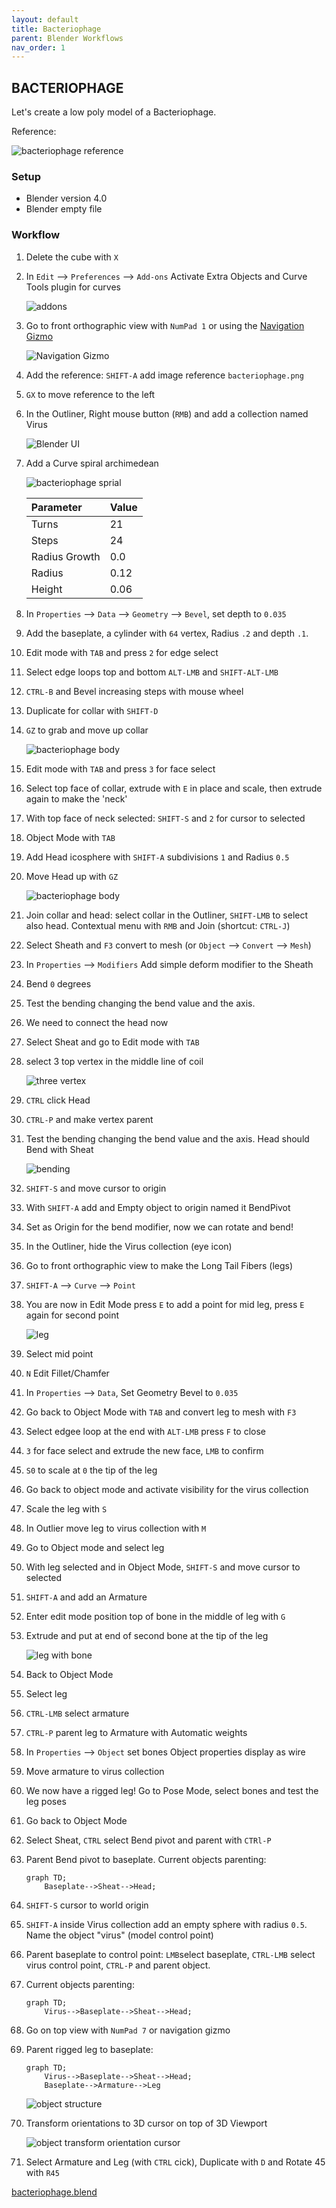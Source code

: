 ```yaml
---
layout: default
title: Bacteriophage
parent: Blender Workflows
nav_order: 1
---
```


## BACTERIOPHAGE

Let's create a low poly model of a Bacteriophage.

Reference: 

![bacteriophage reference](../../assets/images/bacteriophage.png)


### Setup

 * Blender version 4.0
 * Blender empty file

### Workflow

1. Delete the cube with `X`
2. In `Edit` --> `Preferences` --> `Add-ons` Activate Extra Objects and Curve Tools plugin for curves 

    ![addons](../../assets/images/Curve_and_Extra_tools.PNG)

3. Go to front orthographic view with `NumPad 1` or using the [Navigation Gizmo](https://docs.blender.org/manual/en/latest/editors/3dview/navigate/introduction.html#navigation-gizmo) 

    ![Navigation Gizmo](../../assets/images/navigation_gizmo.png)

4. Add the reference: `SHIFT-A` add image reference `bacteriophage.png`
5. `GX` to move reference to the left
6. In the Outliner, Right mouse button (`RMB`) and add a collection named Virus

    ![Blender UI](../../assets/images/Blender-Interface-1200.jpg)

7. Add a Curve spiral archimedean

    ![bacteriophage sprial](../../assets/images/bacteriophage_spiral_parameters.png)

    | Parameter     | Value      |
    |:--------------|:-----------|
    | Turns         | 21         |
    | Steps         | 24         |
    | Radius Growth | 0.0        |
    | Radius        | 0.12       |
    | Height        | 0.06       |

8. In `Properties` --> `Data` --> `Geometry` --> `Bevel`, set depth to `0.035`
9. Add the baseplate, a cylinder with `64` vertex, Radius `.2` and depth `.1`.
10. Edit mode with `TAB` and press `2` for edge select
11. Select edge loops top and bottom `ALT-LMB` and `SHIFT-ALT-LMB`
12. `CTRL-B` and Bevel increasing steps with mouse wheel
13. Duplicate for collar with `SHIFT-D`
14. `GZ` to grab and move up collar
    
    ![bacteriophage body](../../assets/images/bacteriophage_body.png)    

15. Edit mode with `TAB` and press `3` for face select
16. Select top face of collar, extrude with `E` in place and scale, then extrude again to make the 'neck'
17. With top face of neck selected: `SHIFT-S` and `2` for cursor to selected
18. Object Mode with `TAB`
19. Add Head icosphere with `SHIFT-A` subdivisions `1` and Radius `0.5`
20. Move Head up with `GZ`

    ![bacteriophage body](../../assets/images/bacteriophage_body_and_head.png)    

21. Join collar and head: select collar in the Outliner, `SHIFT-LMB` to select also head. Contextual menu with `RMB` and Join (shortcut: `CTRL-J`)
22. Select Sheath and `F3` convert to mesh (or `Object` --> `Convert` --> `Mesh`)
23. In `Properties` --> `Modifiers` Add simple deform modifier to the Sheath
24. Bend `0` degrees
25. Test the bending changing the bend value and the axis. 
26. We need to connect the head now
27. Select Sheat and go to Edit mode with `TAB`
28. select 3 top vertex in the middle line of coil

    ![three vertex](../../assets/images/three_top_vertex.png)    

29. `CTRL` click Head
30. `CTRL-P` and make vertex parent
31. Test the bending changing the bend value and the axis. Head should Bend with Sheat

    ![bending](../../assets/images/bacteriophage_bending.png)

32. `SHIFT-S` and move cursor to origin
33. With `SHIFT-A` add and Empty object to origin named it BendPivot
34. Set as Origin for the bend modifier, now we can rotate and bend!
35. In the Outliner, hide the Virus collection (eye icon)
36. Go to front orthographic view to make the Long Tail Fibers (legs)
37. `SHIFT-A` --> `Curve` --> `Point`
38. You are now in Edit Mode press `E` to add a point for mid leg, press `E` again for second point

    ![leg](../../assets/images/bacteriophage_leg.png)

39. Select mid point
40. `N` Edit Fillet/Chamfer
41. In `Properties` --> `Data`, Set Geometry Bevel to `0.035`
42. Go back to Object Mode with `TAB` and convert leg to mesh with `F3`
43. Select edgee loop at the end with `ALT-LMB` press `F` to close
44. `3` for face select and extrude the new face, `LMB` to confirm
45. `S0` to scale at `0` the tip of the leg
46. Go back to object mode and activate visibility for the virus collection
47. Scale the leg with `S`
48. In Outlier move leg to virus collection with `M`
49. Go to Object mode and select leg
50. With leg selected and in Object Mode, `SHIFT-S` and move cursor to selected
51. `SHIFT-A` and add an Armature
52. Enter edit mode position top of bone in the middle of leg with `G`
53. Extrude and put at end of second bone at the tip of the leg

    ![leg with bone](../../assets/images/bacteriophage_leg_bone.png)

54. Back to Object Mode
55. Select leg
56. `CTRL-LMB` select armature
57. `CTRL-P` parent leg to Armature with Automatic weights
58. In `Properties` --> `Object` set bones Object properties display as wire
59. Move armature to virus collection
60. We now have a rigged leg! Go to Pose Mode, select bones and test the leg poses
61. Go back to Object Mode
62. Select Sheat, `CTRL` select Bend pivot and parent with `CTRl-P`
63. Parent Bend pivot to baseplate. Current objects parenting:

    ```mermaid
    graph TD;
        Baseplate-->Sheat-->Head;
    ```

64. `SHIFT-S` cursor to world origin
65. `SHIFT-A` inside Virus collection add an empty sphere with radius `0.5`. Name the object "virus" (model control point)
66. Parent baseplate to control point: `LMB`select baseplate, `CTRL-LMB` select virus control point, `CTRL-P` and parent object.
67. Current objects parenting:

    ```mermaid
    graph TD;
        Virus-->Baseplate-->Sheat-->Head;
    ```

68. Go on top view with `NumPad 7` or navigation gizmo
69. Parent rigged leg to baseplate:

    ```mermaid
    graph TD;
        Virus-->Baseplate-->Sheat-->Head;
        Baseplate-->Armature-->Leg
    ```

    ![object structure](../../assets/images/virus_structure.png)

70. Transform orientations to 3D cursor on top of 3D Viewport

    ![object transform orientation cursor](../../assets/images/transform_cursor.png)

71. Select Armature and Leg (with `CTRL` cick), Duplicate with `D` and Rotate 45 with `R45`


[bacteriophage.blend](https://github.com/tucano/blender4science/raw/main/course_material/Bacteriophage/bacteriophage.blend)